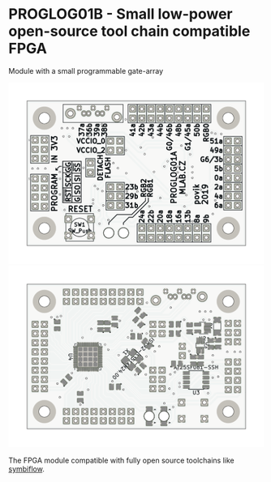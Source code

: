 
# PROGLOG01B - Small low-power open-source tool chain compatible FPGA

<!--- Lead --->
Module with a small programmable gate-array
<!--- ELead --->

![PROGLOG01B top side](doc/gen/img/PROGLOG01-top.png)
![PROGLOG01B bottom side](doc/gen/img/PROGLOG01-bottom.png)

The FPGA module compatible with fully open source toolchains like [symbiflow](https://symbiflow.github.io/).
